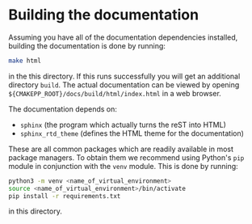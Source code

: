 Building the documentation
==========================

Assuming you have all of the documentation dependencies installed, building the
documentation is done by running:

```.bash
make html
```

in the this directory. If this runs successfully you will get an additional
directory `build`. The actual documentation can be viewed by opening
`${CMAKEPP_ROOT}/docs/build/html/index.html` in a web browser.

The documentation depends on:

- `sphinx` (the program which actually turns the reST into HTML)
- `sphinx_rtd_theme` (defines the HTML theme for the documentation)

These are all common packages which are readily available in most package
managers. To obtain them we recommend using Python's `pip` module in conjunction
with the `venv` module. This is done by running:

```.bash
python3 -m venv <name_of_virtual_environment>
source <name_of_virtual_environment>/bin/activate
pip install -r requirements.txt
```

in this directory.
